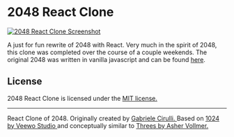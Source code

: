 # 2048 React Clone
<a href="https://ibb.co/9nchnKF"><img src="https://i.ibb.co/ZdGSd4n/Capture.png" alt="2048 React Clone Screenshot" border="0"></a>

A just for fun rewrite of 2048 with React. Very much in the spirit of 2048, this clone was completed over the course of a couple weekends. 
The original 2048 was written in vanilla javascript and can be found <a href="https://github.com/gabrielecirulli/2048">here</a>.

## License
2048 React Clone is licensed under the [MIT license.](https://github.com/PantsStatusZero/2048ReactClone/blob/master/LICENSE.txt)

<hr />
React Clone of 2048. Originally created by
        <a className="footer__link" href="http://gabrielecirulli.com/">
          Gabriele Cirulli.
        </a>
        Based on
        <a
          className="footer__link"
          href="https://itunes.apple.com/us/app/1024!/id823499224"
        >
          1024 by Veewo Studio
        </a>
        and conceptually similar to
        <a className="footer__link" href="http://asherv.com/threes/">
          Threes by Asher Vollmer.
        </a>

